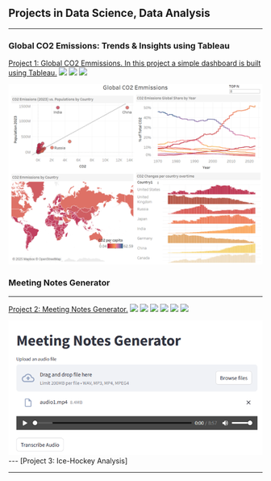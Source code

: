 ## Projects in Data Science, Data Analysis 

---

### Global CO2 Emissions: Trends & Insights using Tableau

[Project 1: Global CO2 Emmissions. In this project a simple dashboard is built using Tableau.](/sample_page.md)
[![](https://img.shields.io/badge/Python-white?logo=Python)](#)
[![](https://img.shields.io/badge/GoogleColab-white?logo=GoogleColab)](#)
[![](https://img.shields.io/badge/Tableau-white?logo=Tableau)](#)

<img src="images/CO2_dashboard.png?raw=true"/>

### Meeting Notes Generator
---
[Project 2: Meeting Notes Generator.](/meeting_notes.md)
[![](https://img.shields.io/badge/Python-white?logo=Python)](#)
[![](https://img.shields.io/badge/HuggingFace-white?logo=HuggingFace)](#)
[![](https://img.shields.io/badge/Openai-white?logo=Openai)](#)
[![](https://img.shields.io/badge/Streamlit-white?logo=Streamlit)](#)
[![](https://img.shields.io/badge/Pydub-white?logo=Pydub)](#)
[![](https://img.shields.io/badge/Pyannote-white?logo=Pyannote)](#)

<img src="images/Meeting_streamlit.png?raw=true"/>
---
[Project 3: Ice-Hockey Analysis]


---


